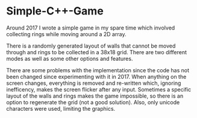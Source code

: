 # Simple-C++-Game
Around 2017 I wrote a simple game in my spare time which involved collecting rings while moving around a 2D array.

There is a randomly generated layout of walls that cannot be moved through and rings to be collected in a 38x18 grid.
There are two different modes as well as some other options and features. 

There are some problems with the implementation since the code has not been changed since experimenting with it in 2017. 
When anything on the screen changes, everything is removed and re-written which, ignoring inefficency, makes the screen flicker after any input.
Sometimes a specific layout of the walls and rings makes the game impossible, so there is an option to regenerate the grid (not a good solution).
Also, only unicode characters were used, limiting the graphics.
